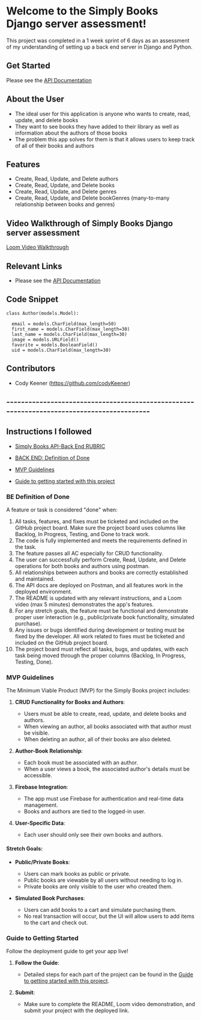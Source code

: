 # Welcome to the Simply Books Django server assessment!

This project was completed in a 1 week sprint of 6 days as an assessment of my understanding of setting up a back end server in Django and Python.

## Get Started

Please see the [API Documentation](https://documenter.getpostman.com/view/35026527/2sAYQXnYBH)

## About the User
- The ideal user for this application is anyone who wants to create, read, update, and delete books
- They want to see books they have added to their library as well as information about the authors of those books
- The problem this app solves for them is that it allows users to keep track of all of their books and authors

## Features
- Create, Read, Update, and Delete authors
- Create, Read, Update, and Delete books
- Create, Read, Update, and Delete genres
- Create, Read, Update, and Delete bookGenres (many-to-many relationship between books and genres)

## Video Walkthrough of Simply Books Django server assessment
[Loom Video Walkthrough](https://www.loom.com/share/13ed4c65e103473f818680ae655ca27b?sid=f64e8102-70fe-4a07-9e68-16b1ea9fefee)

## Relevant Links
- Please see the [API Documentation](https://documenter.getpostman.com/view/35026527/2sAYQXnYBH)

## Code Snippet

<!-- // Author Model -->

```
class Author(models.Model):
  
  email = models.CharField(max_length=50)
  first_name = models.CharField(max_length=30)
  last_name = models.CharField(max_length=30)
  image = models.URLField()
  favorite = models.BooleanField()
  uid = models.CharField(max_length=30)
```

## Contributors
- Cody Keener (https://github.com/codyKeener)

## ------------------------------------------------------------------------------------------ ##

## Instructions I followed

- [Simply Books API-Back End RUBRIC](https://docs.google.com/spreadsheets/d/1Ijb2Z6kY-2s4KmTdAwoMiKZ_CFj_FodfEOvrd3K70yc/edit?usp=sharing)

- [BACK END: Definition of Done](#be-definition-of-done)
- [MVP Guidelines](#mvp-guidelines)
- [Guide to getting started with this project](#guide-to-getting-started)

### BE Definition of Done
A feature or task is considered "done" when:
1. All tasks, features, and fixes must be ticketed and included on the GitHub project board.
Make sure the project board uses columns like Backlog, In Progress, Testing, and Done to track work.
1. The code is fully implemented and meets the requirements defined in the task.
1. The feature passes all AC especially for CRUD functionality.
1. The user can successfully perform Create, Read, Update, and Delete operations for both books and authors using postman.
1. All relationships between authors and books are correctly established and maintained.
1. The API docs are deployed on Postman, and all features work in the deployed environment.
1. The README is updated with any relevant instructions, and a Loom video (max 5 minutes) demonstrates the app's features.
1. For any stretch goals, the feature must be functional and demonstrate proper user interaction (e.g., public/private book functionality, simulated purchase).
1. Any issues or bugs identified during development or testing must be fixed by the developer. All work related to fixes must be ticketed and included on the GitHub project board.
1. The project board must reflect all tasks, bugs, and updates, with each task being moved through the proper columns (Backlog, In Progress, Testing, Done).

### MVP Guidelines
The Minimum Viable Product (MVP) for the Simply Books project includes:
1. **CRUD Functionality for Books and Authors**:
   - Users must be able to create, read, update, and delete books and authors.
   - When viewing an author, all books associated with that author must be visible.
   - When deleting an author, all of their books are also deleted.
   
2. **Author-Book Relationship**:
   - Each book must be associated with an author.
   - When a user views a book, the associated author's details must be accessible.
   
3. **Firebase Integration**:
   - The app must use Firebase for authentication and real-time data management.
   - Books and authors are tied to the logged-in user.

4. **User-Specific Data**:
   - Each user should only see their own books and authors.

#### Stretch Goals:
- **Public/Private Books**:
   - Users can mark books as public or private.
   - Public books are viewable by all users without needing to log in.
   - Private books are only visible to the user who created them.
   
- **Simulated Book Purchases**:
   - Users can add books to a cart and simulate purchasing them.
   - No real transaction will occur, but the UI will allow users to add items to the cart and check out.

### Guide to Getting Started
Follow the deployment guide to get your app live!

1. **Follow the Guide**:
   - Detailed steps for each part of the project can be found in the [Guide to getting started with this project](/project-docs/GET_STARTED.md).

1. **Submit**:
   - Make sure to complete the README, Loom video demonstration, and submit your project with the deployed link.
